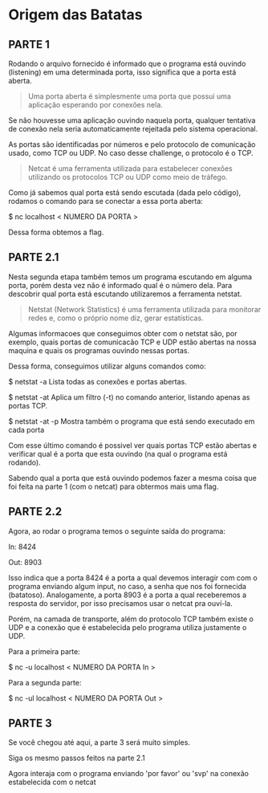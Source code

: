 # Origem das Batatas

## PARTE 1

Rodando o arquivo fornecido é informado que o programa está ouvindo \(listening\) em uma determinada porta, isso significa que a porta está aberta.

> Uma porta aberta é simplesmente uma porta que possui uma aplicação esperando por conexões nela. 

Se não houvesse uma aplicação ouvindo naquela porta, qualquer tentativa de conexão nela seria automaticamente rejeitada pelo sistema operacional.

As portas são identificadas por números e pelo protocolo de comunicação usado, como TCP ou UDP. No caso desse challenge, o protocolo é o TCP.

> Netcat é uma ferramenta utilizada para estabelecer conexões utilizando os protocolos TCP ou UDP como meio de tráfego.

Como já sabemos qual porta está sendo escutada \(dada pelo código\), rodamos o comando para se conectar a essa porta aberta:

$ nc localhost < NUMERO DA PORTA > 

Dessa forma obtemos a flag.

## PARTE 2.1

Nesta segunda etapa também temos um programa escutando em alguma porta, porém desta vez não é informado qual é o número dela. Para descobrir qual porta está escutando utilizaremos a ferramenta netstat.

> Netstat \(Network Statistics\) é uma ferramenta utilizada para monitorar redes e, como o próprio nome diz, gerar estatísticas.

Algumas informacoes que conseguimos obter com o netstat são, por exemplo, quais portas de comunicacão TCP e UDP estão abertas na nossa maquina e quais os programas ouvindo nessas portas.

Dessa forma, conseguimos utilizar alguns comandos como:

$ netstat -a Lista todas as conexões e portas abertas.

$ netstat -at Aplica um filtro \(-t\) no comando anterior, listando apenas as portas TCP.

$ netstat -at -p Mostra também o programa que está sendo executado em cada porta

Com esse último comando é possivel ver quais portas TCP estão abertas e verificar qual é a porta que esta ouvindo \(na qual o programa está rodando\).

Sabendo qual a porta que está ouvindo podemos fazer a mesma coisa que foi feita na parte 1 \(com o netcat\) para obtermos mais uma flag.

## PARTE 2.2

Agora, ao rodar o programa temos o seguinte saída do programa:

In: 8424

Out: 8903

Isso indica que a porta 8424 é a porta a qual devemos interagir com com o programa enviando algum input, no caso, a senha que nos foi fornecida (batatoso). Analogamente, a porta 8903 é a porta a qual receberemos a resposta do servidor, por isso precisamos usar o netcat pra ouví-la.

Porém, na camada de transporte, além do protocolo TCP também existe o UDP e a conexão que é estabelecida pelo programa utiliza justamente o UDP.

Para a primeira parte:

$ nc -u localhost < NUMERO DA PORTA In > 

Para a segunda parte:

$ nc -ul localhost < NUMERO DA PORTA Out > 

## PARTE 3

Se você chegou até aqui, a parte 3 será muito simples. 

Siga os mesmo passos feitos na parte 2.1

Agora interaja com o programa enviando 'por favor' ou 'svp' na conexão estabelecida com o netcat

